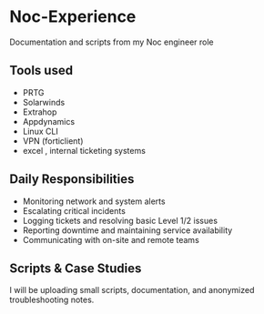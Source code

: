 # Noc-Experience
Documentation and scripts from my Noc engineer role
## Tools used
- PRTG
- Solarwinds
- Extrahop
- Appdynamics
- Linux CLI
- VPN (forticlient)
- excel , internal ticketing systems
## Daily Responsibilities
- Monitoring network and system alerts
- Escalating critical incidents
- Logging tickets and resolving basic Level 1/2 issues
- Reporting downtime and maintaining service availability
- Communicating with on-site and remote teams

## Scripts & Case Studies
I will be uploading small scripts, documentation, and anonymized troubleshooting notes.
